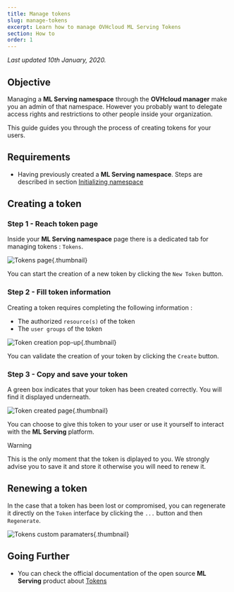 ```yaml
---
title: Manage tokens
slug: manage-tokens
excerpt: Learn how to manage OVHcloud ML Serving Tokens
section: How to
order: 1
---
```

*Last updated 10th January, 2020.*

## Objective

Managing a **ML Serving namespace** through the **OVHcloud manager** make you an admin of that namespace. However you probably want to delegate access rights and restrictions to other people inside your organization.

This guide guides you through the process of creating tokens for your users.

## Requirements

-   Having previously created a **ML Serving namespace**. Steps are described in section [Initializing namespace](../initialize-namespace)

## Creating a token

### Step 1 - Reach token page

Inside your **ML Serving namespace** page there is a dedicated tab for managing tokens : `Tokens`.

![Tokens page](images/00_token_page.png){.thumbnail}

You can start the creation of a new token by clicking the `New Token` button.

### Step 2 - Fill token information

Creating a token requires completing the following information :

-   The authorized `resource(s)` of the token
-   The `user groups` of the token

![Token creation pop-up](images/01_create_token.png){.thumbnail}

You can validate the creation of your token by clicking the `Create` button.

### Step 3 - Copy and save your token

A green box indicates that your token has been created correctly. You will find it displayed underneath.

![Token created page](images/02_token_created.png){.thumbnail}

You can choose to give this token to your user or use it yourself to interact with the **ML Serving** platform.

> [!warning]
>
> This is the only moment that the token is diplayed to you. We strongly advise you to save it and store it otherwise you will need to renew it.

## Renewing a token

In the case that a token has been lost or compromised, you can regenerate it directly on the `Token` interface by clicking the `...` button and then `Regenerate`.

![Tokens custom paramaters](images/03_regenerate_token.png){.thumbnail}

## Going Further

-   You can check the official documentation of the open source **ML Serving** product about [Tokens](https://serving-doc-mlg.ai.ovh.net/component/tokens.html)
